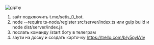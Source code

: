 ![giphy](/home/alex/WebstormProjects/trello2telegram/docs/giphy.gif)

1. зайт подключить t.me/setis_0_bot.
2. node --require ts-node/register src/server/index.ts или gulp build и node dist/server/index.js
3. послать команду /start боту в телеграм
4. заути на доску и создать карточку https://trello.com/b/y5pylA1y


